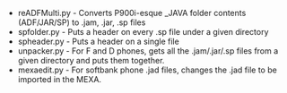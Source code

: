 - reADFMulti.py - Converts P900i-esque _JAVA folder contents (ADF/JAR/SP) to .jam, .jar, .sp files
- spfolder.py - Puts a header on every .sp file under a given directory
- spheader.py - Puts a header on a single file
- unpacker.py - For F and D phones, gets all the .jam/.jar/.sp files from a given directory and puts them together.
- mexaedit.py - For softbank phone .jad files, changes the .jad file to be imported in the MEXA.